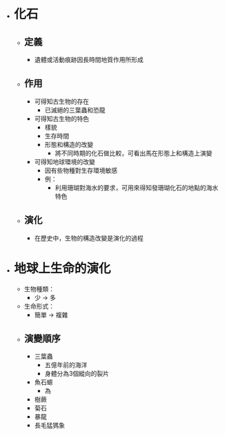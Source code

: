 - # 化石
	- ## 定義
		- 遺體或活動痕跡因長時間地質作用所形成
	- ## 作用
		- 可得知古生物的存在
			- 已滅絕的三葉蟲和恐龍
		- 可得知古生物的特色
			- 樣貌
			- 生存時間
			- 形態和構造的改變
				- 將不同時期的化石做比較，可看出馬在形態上和構造上演變
		- 可得知地球環境的改變
			- 因有些物種對生存環境敏感
			- 例：
				- 利用珊瑚對海水的要求，可用來得知發珊瑚化石的地點的海水特色
	- ## 演化
		- 在歷史中，生物的構造改變是演化的過程
- # 地球上生命的演化
	- 生物種類：
		- 少 -> 多
	- 生命形式：
		- 簡單 -> 複雜
	- ## 演變順序
		- 三葉蟲
			- 五億年前的海洋
			- 身體分為3個縱向的裂片
		- 魚石螈
			- 為
		- 樹蕨
		- 菊石
		- 暴龍
		- 長毛猛獁象